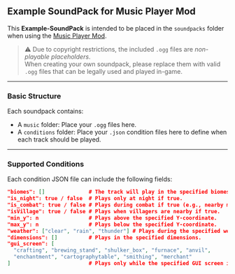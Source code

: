 ## Example SoundPack for Music Player Mod

This **Example-SoundPack** is intended to be placed in the `soundpacks` folder when using the [Music Player Mod](https://example.com).

> ⚠️ Due to copyright restrictions, the included `.ogg` files are *non-playable placeholders*.  
> When creating your own soundpack, please replace them with valid `.ogg` files that can be legally used and played in-game.

---

### Basic Structure

Each soundpack contains:

- A `music` folder: Place your `.ogg` files here.
- A `conditions` folder: Place your `.json` condition files here to define when each track should be played.

---

### Supported Conditions

Each condition JSON file can include the following fields:

```json
"biomes": []              # The track will play in the specified biomes. Biome tags are supported.
"is_night": true / false  # Plays only at night if true.
"is_combat": true / false # Plays during combat if true (e.g., nearby mobs preparing to attack).
"isVillage": true / false # Plays when villagers are nearby if true.
"min_y": n                # Plays above the specified Y-coordinate.
"max_y": n                # Plays below the specified Y-coordinate.
"weather": ["clear", "rain", "thunder"] # Plays during the specified weather conditions.
"dimensions": []          # Plays in the specified dimensions.
"gui_screen": [
  "crafting", "brewing_stand", "shulker_box", "furnace", "anvil", 
  "enchantment", "cartographytable", "smithing", "merchant"
]                         # Plays only while the specified GUI screen is open.
